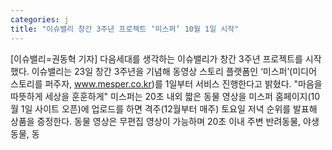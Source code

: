 ```yaml
---
categories: j
title: "이슈밸리 창간 3주년 프로젝트 ‘미스퍼’ 10월 1일 시작"
---
```

[이슈밸리=권동혁 기자] 다음세대를 생각하는 이슈밸리가 창간 3주년 프로젝트를 시작했다. 이슈밸리는 23일 창간 3주년을 기념해 동영상 스토리 플랫폼인 ‘미스퍼’(미디어 스토리를 퍼주자, www.mesper.co.kr)를 1일부터 서비스 진행한다고 밝혔다. "마음을 따뜻하게 세상을 훈훈하게" 미스퍼는 20초 내외 짧은 동물 영상을 미스퍼 홈페이지(10월 1일 사이트 오픈)에 업로드를 하면 격주(12월부터 매주) 토요일 저녁 순위를 발표해 상품을 증정한다. 동물 영상은 무편집 영상이 가능하며 20초 이내 주변 반려동물, 야생동물, 동